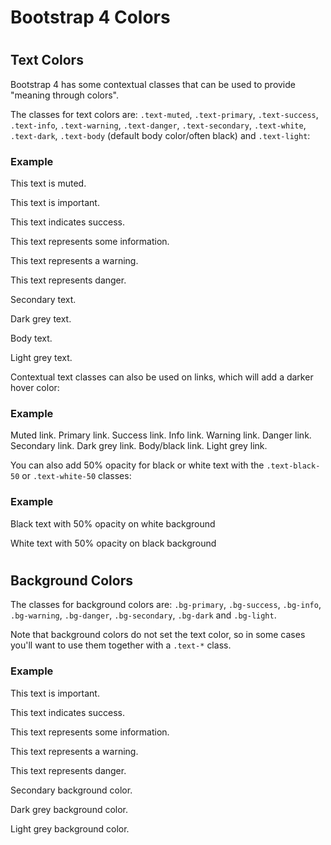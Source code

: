 Bootstrap 4 Colors
==================

#  

Text Colors
-----------

Bootstrap 4 has some contextual classes that can be used to provide "meaning through colors".

The classes for text colors are: `.text-muted`, `.text-primary`, `.text-success`, `.text-info`, `.text-warning`, `.text-danger`, `.text-secondary`, `.text-white`, `.text-dark`, `.text-body` (default body color/often black) and `.text-light`:

### Example

This text is muted.

This text is important.

This text indicates success.

This text represents some information.

This text represents a warning.

This text represents danger.

Secondary text.

Dark grey text.

Body text.

Light grey text.

Contextual text classes can also be used on links, which will add a darker hover color:

### Example

Muted link. Primary link. Success link. Info link. Warning link. Danger link. Secondary link. Dark grey link. Body/black link. Light grey link.

You can also add 50% opacity for black or white text with the `.text-black-50` or `.text-white-50` classes:

### Example

Black text with 50% opacity on white background

White text with 50% opacity on black background

#  

Background Colors
-----------------

The classes for background colors are: `.bg-primary`, `.bg-success`, `.bg-info`, `.bg-warning`, `.bg-danger`, `.bg-secondary`, `.bg-dark` and `.bg-light`.

Note that background colors do not set the text color, so in some cases you'll want to use them together with a `.text-*` class.

### Example

This text is important.

This text indicates success.

This text represents some information.

This text represents a warning.

This text represents danger.

Secondary background color.

Dark grey background color.

Light grey background color.
